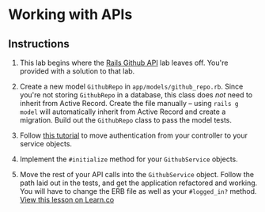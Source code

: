 # Working with APIs

## Instructions

1. This lab begins where the [Rails Github API](https://github.com/learn-co-curriculum/rails-github-api/) lab leaves off. You're provided with a solution to that lab.

2. Create a new model `GithubRepo` in `app/models/github_repo.rb`. Since you're not storing `GithubRepo` in a database, this class does _not_ need to inherit from Active Record. Create the file manually – using `rails g model` will automatically inherit from Active Record and create a migration. Build out the `GithubRepo` class to pass the model tests.

3. Follow [this tutorial](https://github.com/learn-co-curriculum/web-service-objects-readme) to move authentication from your controller to your service objects.

4. Implement the `#initialize` method for your `GithubService` objects.

5. Move the rest of your API calls into the `GithubService` object. Follow the path laid out in the tests, and get the application refactored and working. You will have to change the ERB file as well as your `#logged_in?` method.
<a href='https://learn.co/lessons/rails-refactoring-apis' data-visibility='hidden'>View this lesson on Learn.co</a>
